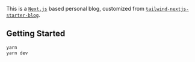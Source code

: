 This is a [`Next.js`](https://nextjs.org/) based personal blog, customized from [`tailwind-nextjs-starter-blog`](https://github.com/timlrx/tailwind-nextjs-starter-blog).

## Getting Started

```bash
yarn
yarn dev
```
